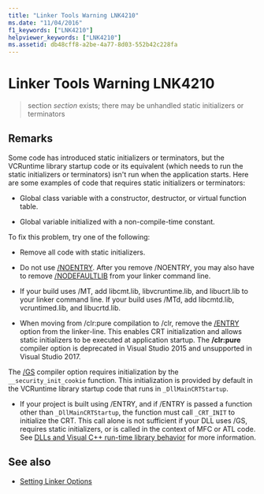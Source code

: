 ```yaml
---
title: "Linker Tools Warning LNK4210"
ms.date: "11/04/2016"
f1_keywords: ["LNK4210"]
helpviewer_keywords: ["LNK4210"]
ms.assetid: db48cff8-a2be-4a77-8d03-552b42c228fa
---
```

# Linker Tools Warning LNK4210

> section *section* exists; there may be unhandled static initializers or terminators

## Remarks

Some code has introduced static initializers or terminators, but the VCRuntime library startup code or its equivalent (which needs to run the static initializers or terminators) isn't run when the application starts. Here are some examples of code that requires static initializers or terminators:

- Global class variable with a constructor, destructor, or virtual function table.

- Global variable initialized with a non-compile-time constant.

To fix this problem, try one of the following:

- Remove all code with static initializers.

- Do not use [/NOENTRY](../../build/reference/noentry-no-entry-point.md). After you remove /NOENTRY, you may also have to remove [/NODEFAULTLIB](../../build/reference/nodefaultlib-ignore-libraries.md) from your linker command line.

- If your build uses /MT, add libcmt.lib, libvcruntime.lib, and libucrt.lib to your linker command line. If your build uses /MTd, add libcmtd.lib, vcruntimed.lib, and libucrtd.lib.

- When moving from /clr:pure compilation to /clr, remove the [/ENTRY](../../build/reference/entry-entry-point-symbol.md) option from the linker-line. This enables CRT initialization and allows static initializers to be executed at application startup. The **/clr:pure** compiler option is deprecated in Visual Studio 2015 and unsupported in Visual Studio 2017.

The [/GS](../../build/reference/gs-buffer-security-check.md) compiler option requires initialization by the `__security_init_cookie` function. This initialization is provided by default in the VCRuntime library startup code that runs in `_DllMainCRTStartup`.

- If your project is built using /ENTRY, and if /ENTRY is passed a function other than `_DllMainCRTStartup`, the function must call `_CRT_INIT` to initialize the CRT. This call alone is not sufficient if your DLL uses /GS, requires static initializers, or is called in the context of MFC or ATL code. See [DLLs and Visual C++ run-time library behavior](../../build/run-time-library-behavior.md) for more information.

## See also

- [Setting Linker Options](../../build/reference/linking.md)
